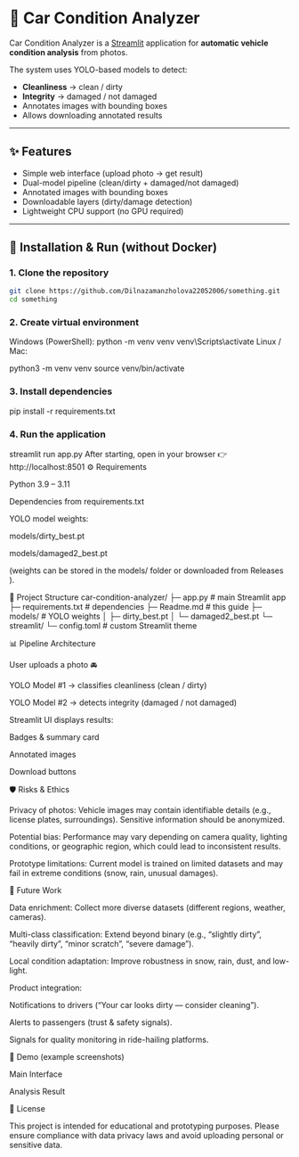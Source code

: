 # 🚗 Car Condition Analyzer

Car Condition Analyzer is a [Streamlit](https://streamlit.io/) application for **automatic vehicle condition analysis** from photos.  

The system uses YOLO-based models to detect:
- **Cleanliness** → clean / dirty
- **Integrity** → damaged / not damaged
- Annotates images with bounding boxes
- Allows downloading annotated results

---

## ✨ Features
- Simple web interface (upload photo → get result)
- Dual-model pipeline (clean/dirty + damaged/not damaged)
- Annotated images with bounding boxes
- Downloadable layers (dirty/damage detection)
- Lightweight CPU support (no GPU required)

---

## 🔧 Installation & Run (without Docker)

### 1. Clone the repository
```bash
git clone https://github.com/Dilnazamanzholova22052006/something.git
cd something
```
### 2. Create virtual environment
Windows (PowerShell):
python -m venv venv
venv\Scripts\activate
Linux / Mac:

python3 -m venv venv
source venv/bin/activate
### 3. Install dependencies 
pip install -r requirements.txt
### 4. Run the application
streamlit run app.py
After starting, open in your browser 👉 http://localhost:8501
⚙️ Requirements

Python 3.9 – 3.11

Dependencies from requirements.txt

YOLO model weights:

models/dirty_best.pt

models/damaged2_best.pt

(weights can be stored in the models/ folder or downloaded from Releases
).

📂 Project Structure
car-condition-analyzer/
├─ app.py                  # main Streamlit app
├─ requirements.txt        # dependencies
├─ Readme.md               # this guide
├─ models/                 # YOLO weights
│   ├─ dirty_best.pt
│   └─ damaged2_best.pt
└─ streamlit/
   └─ config.toml          # custom Streamlit theme

📊 Pipeline Architecture

User uploads a photo 🚘

YOLO Model #1 → classifies cleanliness (clean / dirty)

YOLO Model #2 → detects integrity (damaged / not damaged)

Streamlit UI displays results:

Badges & summary card

Annotated images

Download buttons

🛡 Risks & Ethics

Privacy of photos: Vehicle images may contain identifiable details (e.g., license plates, surroundings). Sensitive information should be anonymized.

Potential bias: Performance may vary depending on camera quality, lighting conditions, or geographic region, which could lead to inconsistent results.

Prototype limitations: Current model is trained on limited datasets and may fail in extreme conditions (snow, rain, unusual damages).

📌 Future Work

Data enrichment: Collect more diverse datasets (different regions, weather, cameras).

Multi-class classification: Extend beyond binary (e.g., “slightly dirty”, “heavily dirty”, “minor scratch”, “severe damage”).

Local condition adaptation: Improve robustness in snow, rain, dust, and low-light.

Product integration:

Notifications to drivers (“Your car looks dirty — consider cleaning”).

Alerts to passengers (trust & safety signals).

Signals for quality monitoring in ride-hailing platforms.

📸 Demo (example screenshots)

Main Interface


Analysis Result


📄 License

This project is intended for educational and prototyping purposes.
Please ensure compliance with data privacy laws and avoid uploading personal or sensitive data.
